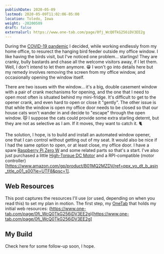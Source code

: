 ```yaml
---
publishDate: 2020-05-09
lastmod: 2020-05-09T11:02:06-05:00
location: Toledo, Iowa
weight: -20200509
draft: false
externalurl: https://www.one-tab.com/page/0fj_WcQ0TkG256iDV3EE2g
---
```


During the [COVID-19 pandemic](https://en.wikipedia.org/wiki/COVID-19_pandemic) I decided, while working endlessly from my home office, to resurect the hanging bird feeder outside my office window.  I like having the birds visit, but I've noticed one problem... starlings! They are cranky, bully bastards and chase all the welcome visitors away, if I let them. Well, I don't intend to let them anymore. :grin: I won't go into details here but my remedy involves removing the screen from my office window, and occasionally opening the window itself.

There are two issues with the window... it's a big, double casement window with a pair of crank mechanisms for opening, and the one that I need to open most often is situated behind my mini-fridge. It's difficult to get to the opener crank, and even hard to open or close it "gently". The other issue is that while the window is open my office door needs to be closed so that our house cats won't wander in and decide to "escape" through the open window. :pouting_cat: I suppose the cats could provide some extra starling deternt, but they are not as selective as I am. If it moves, they want to catch it. :cat2:

The solution, I hope, is to build and install an automated window opener, one that I can control without getting out of my seat. It would also be nice if I had the same option to open, or at least close, my office door. I have a spare [Raspberry Pi Zero W](https://en.wikipedia.org/wiki/Raspberry_Pi) and some related parts so that's a start. I've also just purchased a little [High-Torque DC Motor](https://www.amazon.com/gp/product/B07252J5GV/ref=ppx_yo_dt_b_asin_title_o02_s00?ie=UTF8&psc=1) and a RPI-compatible (motor controller)[https://www.amazon.com/gp/product/B01MQ2MZDV/ref=ppx_yo_dt_b_asin_title_o01_s00?ie=UTF8&psc=1].

## Web Resources

This post captures the resources I'll use (or used, depending on when you read this) to set my plan in motion. The first step, my [OneTab](https://www.one-tab.com/help) that holds my initial web resources: (https://www.one-tab.com/page/0fj_WcQ0TkG256iDV3EE2g)[https://www.one-tab.com/page/0fj_WcQ0TkG256iDV3EE2g]

## My Build

Check here for some follow-up soon, I hope.
